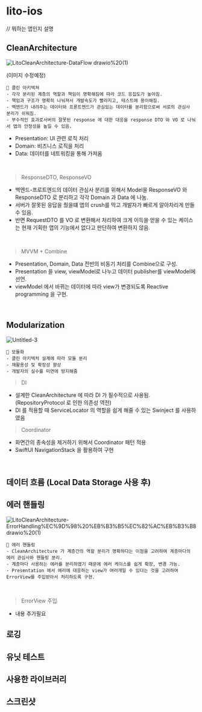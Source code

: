 # lito-ios
// 뭐하는 앱인지 설명
## CleanArchitecture

![LitoCleanArchitecture-DataFlow drawio%20(1)](https://github.com/SWM14-Lito/lito-ios/assets/56781342/50c8e196-f457-4f85-a41a-c781137c06e2)

(이미지 수정예정)

    🎯 클린 아키텍쳐
    - 각각 분리된 계층의 역할과 책임이 명확해짐에 따라 코드 응집도가 높아짐.
    - 책임과 구조가 명확히 나눠져서 개발속도가 빨라지고, 테스트에 용이해짐.
    - 백엔드가 내려주는 데이터와 프론트엔드가 관심있는 데이터를 분리함으로써 서로의 관심사 분리가 쉬워짐. 
    - 부수적인 효과로서버의 잘못된 response 에 대한 대응을 response DTO 와 VO 로 나눠서 앱의 안정성을 높일 수 있음.

- Presentation: UI 관련 로직 처리
- Domain: 비즈니스 로직을 처리
- Data: 데이터를 네트워킹을 통해 가져옴

<br/>

> ResponseDTO, ResponseVO
- 백엔드-프로트엔드의 데이터 관심사 분리를 위해서 Model을 ResponseVO 와 ResponseDTO 로 분리하고 각각 Domain 과 Data 에 나눔.
- 서버가 잘못된 응답을 줬을떄 앱의 crush를 막고 개발자가 빠르게 알아차리게 만들 수 있음.
- 반면 RequestDTO 를 VO 로 변환해서 처리하여 크게 이득을 얻을 수 있는 케이스는 현재 기획한 앱의 기능에서 없다고 판단하여 변환하지 않음.

<br/>

> MVVM + Combine
- Presentation, Domain, Data 전반의 비동기 처리를 Combine으로 구성.
- Presentation 을 view, viewModel로 나누고 데이터 publisher를 viewModel에 선언.
- viewModel 에서 바뀌는 데이터에 따라 view가 변경되도록 Reactive programming 을 구현.

<br/>

## Modularization

![Untitled-3](https://github.com/SWM14-Lito/lito-ios/assets/56781342/bd5fc5f3-a623-4fb2-bec4-28e04f0971db)

    🎯 모듈화
    - 클린 아키텍처 설계에 따라 모듈 분리
    - 재활용성 및 확장성 향상
    - 개발자의 실수를 미연에 방지해줌

> DI
- 설계한 CleanArchitecture 에 따라 DI 가 필수적으로 사용됨. (RepositoryProtocol 로 인한 의존성 역전)
- DI 를 적용할 때 ServiceLocator 의 역할을 쉽게 해줄 수 있는 Swinject 를 사용하였음

> Coordinator
- 화면간의 종속성을 제거하기 위해서 Coordinator 패턴 적용
- SwiftUI NavigationStack 을 활용하여 구현

<br/>

## 데이터 흐름 (Local Data Storage 사용 후)

## 에러 핸들링

![LitoCleanArchitecture-ErrorHandling%EC%9D%98%20%EB%B3%B5%EC%82%AC%EB%B3%B8 drawio%20(1)](https://github.com/SWM14-Lito/lito-ios/assets/56781342/ea302a80-f808-4577-891b-5e5146264180)

    🎯 에러 핸들링
    - CleanArchitecture 가 계층간의 역할 분리가 명확하다는 이점을 고려하여 계층마다의 에러 관심사와 핸들링 분리.
    - 계층마다 사용하는 에러를 분리하였기 때문에 에러 케이스를 쉽게 확장, 변경 가능.
    - Presentation 에서 에러에 대응하는 view가 여러개일 수 있다는 것을 고려하여 ErrorView를 주입받아서 처리하도록 구현.

<br/>

> ErrorView 주입
- 내용 추가필요

## 로깅

## 유닛 테스트

## 사용한 라이브러리

## 스크린샷
